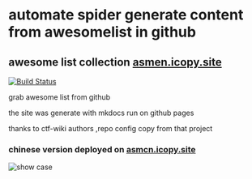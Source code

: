 # automate spider generate content from  awesomelist in github


## awesome list collection [asmen.icopy.site](https://asmen.icopy.site)

[![Build Status](https://travis-ci.org/icopy-site/awesome.svg?branch=master)](https://travis-ci.org/icopy-site/awesome)

grab awesome list from github

the site was generate with mkdocs run on github pages

thanks to ctf-wiki authors ,repo config copy from that project

### chinese version deployed on [asmcn.icopy.site](https://asmcn.icopy.site)

![show case](showcase.jpg)
